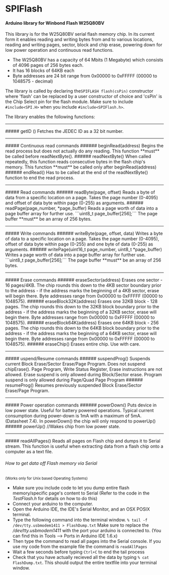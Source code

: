 # SPIFlash
#### Arduino library for Winbond Flash W25Q80BV

This library is for the W25Q80BV serial flash memory chip. In its current form it enables reading and writing bytes from and to various locations, reading and writing pages, sector, block and chip erase, powering down for low power operation and continuous read functions.

- The W25Q80BV has a capacity of 64 Mbits (1 Megabyte) which consists of 4096 pages of 256 bytes each.
- It has 16 blocks of 64KB each
- Byte addresses are 24 bit range from 0x00000 to 0xFFFFF (00000 to 1048575 - decimal)

The library is called by declaring the```SPIFLASH flash(csPin)``` constructor where 'flash' can be replaced by a user constructor of choice and 'csPin' is the Chip Select pin for the flash module.
Make sure to include ```#include<SPI.H>``` when you include ```#include<SPIFlash.h>```.

The library enables the following functions:
<hr>
##### getID ()
Fetches the JEDEC ID as a 32 bit number.
<hr>
##### Continuous read commands
###### beginRead(address)
Begins the read process but does not actually do any reading. This function **must** be called before readNextByte().
###### readNextByte()
When called repeatedly, this function reads consecutive bytes in the flash chip's memory. This function **must** be called only after beginRead(address)
###### endRead()
Has to be called at the end of the readNextByte() function to end the read process.
<hr>
##### Read commands
###### readByte(page, offset)
Reads a byte of data from a specific location on a page. Takes the page number (0-4095) and offset of data byte within page (0-255) as arguments.
###### readPage(page_number, *page_buffer)
Reads a page worth of data into a page buffer array for further use. ```uint8_t page_buffer[256];``` The page buffer **must** be an array of 256 bytes.
<hr>
##### Write commands
###### writeByte(page, offset, data)
Writes a byte of data to a specific location on a page. Takes the page number (0-4095), offset of data byte within page (0-255) and one byte of data (0-255) as arguments.
###### writePage(uint16_t page_number, uint8_t *page_buffer)
Writes a page worth of data into a page buffer array for further use. ```uint8_t page_buffer[256];``` The page buffer **must** be an array of 256 bytes.
<hr>
##### Erase commands
###### eraseSector(address)
Erases one sector - 16 pages/4KB. The chip rounds this down to the 4KB sector boundary prior to the address - if the address marks the beginning of a 4KB sector, erase will begin there. Byte addresses range from 0x00000 to 0xFFFFF (00000 to 1048575).
###### eraseBlock32K(address)
Erases one 32KB block - 128 pages. The chip rounds this down to the 32KB block boundary prior to the address - if the address marks the beginning of a 32KB sector, erase will begin there.  Byte addresses range from 0x00000 to 0xFFFFF (00000 to 1048575).
###### eraseBlock64K(address)
Erases one 64KB block - 256 pages. The chip rounds this down to the 64KB block boundary prior to the address - if the address marks the beginning of a 64KB sector, erase will begin there.  Byte addresses range from 0x00000 to 0xFFFFF (00000 to 1048575).
###### eraseChip()
Erases entire chip. Use with care.
<hr>
##### uspend/Resume commands
###### suspendProg()
Suspends current Block Erase/Sector Erase/Page Program. Does not suspend chipErase(). Page Program, Write Status Register, Erase instructions are not allowed. Erase suspend is only allowed during Block/Sector erase. Program suspend is only allowed during Page/Quad Page Program
###### resumeProg()
Resumes previously suspended Block Erase/Sector Erase/Page Program.
<hr>
##### Power operation commands
###### powerDown()
Puts device in low power state. Useful for battery powered operations. Typical current consumption during power-down is 1mA with a maximum of 5mA. (Datasheet 7.4). In powerDown() the chip will only respond to powerUp()
###### powerUp()
//Wakes chip from low power state.
<hr>
##### readAllPages()
Reads all pages on Flash chip and dumps it to Serial stream. This function is useful when extracting data from a flash chip onto a computer as a text file.

###### How to get data off Flash memory via Serial
<sub>(Works only for Unix based Operating Systems)</sub>

 - Make sure you include code to let you dump entire flash memory/specific page's content to Serial (Refer to the code in the _TestFlash.h_ for details on how to do this)
 - Connect your arduino to the computer.
 - Open the Arduino IDE, the IDE's Serial Monitor, and an OSX POSIX terminal.
 - Type the following command into the terminal window. ```% tail -f /dev/tty.usbmodem1411 > FlashDump.txt``` Make sure to replace the _/dev/tty.usbmodem1411_ with the port your arduino is connected to. (You can find this in Tools --> Ports in Arduino IDE 1.6.x)
 - Then type the command to read all pages into the Serial console. If you use my code from the example file the command is ```readAllPages```
 - Wait a few seconds before typing ```Ctrl+C``` to end the tail process
 - Check that you have actually recieved all the data by typing ```% cat FlashDump.txt```. This should output the entire textfile into your terminal window.



